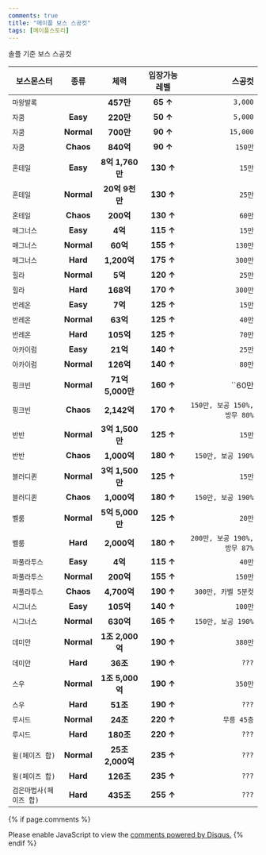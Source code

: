 ```yaml
---
comments: true
title: "메이플 보스 스공컷"
tags: [메이플스토리]
---
```


솔플 기준 보스 스공컷  

|보스몬스터|종류|체력|입장가능 레벨|스공컷|
|---|:---:|:---:|:---:|---:|
|`마왕발록`|  |**457만**|**65 ↑**|`3,000`|
|`자쿰`|**Easy**|**220만**|**50 ↑**|`5,000`|
|`자쿰`|**Normal**|**700만**|**90 ↑**|`15,000`|
|`자쿰`|**Chaos**|**840억**|**90 ↑**|`150만`|
|`혼테일`|**Easy**|**8억 1,760만**|**130 ↑**|`15만`|
|`혼테일`|**Normal**|**20억 9천만**|**130 ↑**|`25만`|
|`혼테일`|**Chaos**|**200억**|**130 ↑**|`60만`|
|`매그너스`|**Easy**|**4억**|**115 ↑**|`15만`|
|`매그너스`|**Normal**|**60억**|**155 ↑**|`130만`|
|`매그너스`|**Hard**|**1,200억**|**175 ↑**|`300만`|
|`힐라`|**Normal**|**5억**|**120 ↑**|`25만`|
|`힐라`|**Hard**|**168억**|**170 ↑**|`300만`|
|`반레온`|**Easy**|**7억**|**125 ↑**|`15만`|
|`반레온`|**Normal**|**63억**|**125 ↑**|`40만`|
|`반레온`|**Hard**|**105억**|**125 ↑**|`70만`|
|`아카이럼`|**Easy**|**21억**|**140 ↑**|`25만`|
|`아카이럼`|**Normal**|**126억**|**140 ↑**|`80만`|
|`핑크빈`|**Normal**|**71억 5,000만**|**160 ↑**|``60만|
|`핑크빈`|**Chaos**|**2,142억**|**170 ↑**|`150만, 보공 150%, 방무 80%`|
|`반반`|**Normal**|**3억 1,500만**|**125 ↑**|`15만`|
|`반반`|**Chaos**|**1,000억**|**180 ↑**|`150만, 보공 190%`|
|`블러디퀸`|**Normal**|**3억 1,500만**|**125 ↑**|`15만`|
|`블러디퀸`|**Chaos**|**1,000억**|**180 ↑**|`150만, 보공 190%`|
|`벨룸`|**Normal**|**5억 5,000만**|**125 ↑**|`20만`|
|`벨룸`|**Hard**|**2,000억**|**180 ↑**|`200만, 보공 190%, 방무 87%`|
|`파풀라투스`|**Easy**|**4억**|**115 ↑**|`40만`|
|`파풀라투스`|**Normal**|**200억**|**155 ↑**|`150만`|
|`파풀라투스`|**Chaos**|**4,700억**|**190 ↑**|`300만, 카벨 5분컷`|
|`시그너스`|**Easy**|**105억**|**140 ↑**|`100만`|
|`시그너스`|**Normal**|**630억**|**165 ↑**|`150만, 보공 190%`|
|`데미안`|**Normal**|**1조 2,000억**|**190 ↑**|`380만`|
|`데미안`|**Hard**|**36조**|**190 ↑**|`???`|
|`스우`|**Normal**|**1조 5,000억**|**190 ↑**|`350만`|
|`스우`|**Hard**|**51조**|**190 ↑**|`???`|
|`루시드`|**Normal**|**24조**|**220 ↑**|`무릉 45층`|
|`루시드`|**Hard**|**180조**|**220 ↑**|`???`|
|`윌(페이즈 합)`|**Normal**|**25조 2,000억**|**235 ↑**|`???`|
|`윌(페이즈 합)`|**Hard**|**126조**|**235 ↑**|`???`|
|`검은마법사(페이즈 합)`|**Hard**|**435조**|**255 ↑**|`???`|

{% if page.comments %}
<div id="disqus_thread"></div>
<script>

/**
*  RECOMMENDED CONFIGURATION VARIABLES: EDIT AND UNCOMMENT THE SECTION BELOW TO INSERT DYNAMIC VALUES FROM YOUR PLATFORM OR CMS.
*  LEARN WHY DEFINING THESE VARIABLES IS IMPORTANT: https://disqus.com/admin/universalcode/#configuration-variables*/
/*
var disqus_config = function () {
this.page.url = PAGE_URL;  // Replace PAGE_URL with your page's canonical URL variable
this.page.identifier = PAGE_IDENTIFIER; // Replace PAGE_IDENTIFIER with your page's unique identifier variable
};
*/
(function() { // DON'T EDIT BELOW THIS LINE
var d = document, s = d.createElement('script');
s.src = 'https://dndl93.disqus.com/embed.js';
s.setAttribute('data-timestamp', +new Date());
(d.head || d.body).appendChild(s);
})();
</script>
<noscript>Please enable JavaScript to view the <a href="https://disqus.com/?ref_noscript">comments powered by Disqus.</a></noscript>
{% endif %}
